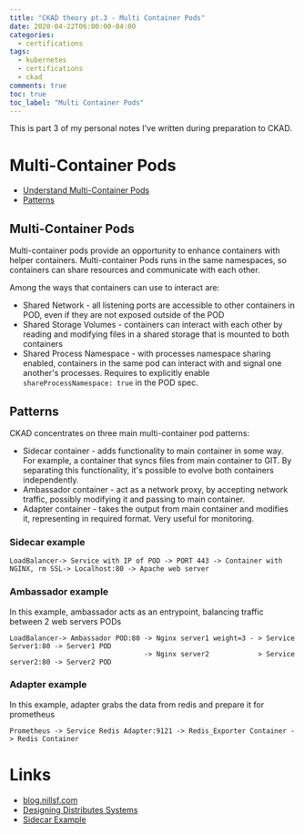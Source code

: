 ```yaml
---
title: "CKAD theory pt.3 - Multi Container Pods"
date: 2020-04-22T06:00:00-04:00
categories:
  - certifications
tags:
  - kubernetes
  - certifications
  - ckad
comments: true
toc: true
toc_label: "Multi Container Pods"
---
```

This is part 3 of my personal notes I've written during preparation to CKAD.

# Multi-Container Pods

* [Understand Multi-Container Pods](#multi-container-pods)
* [Patterns](#patterns)

## Multi-Container Pods

Multi-container pods provide an opportunity to enhance containers with helper containers. Multi-container
Pods runs in the same namespaces, so containers can share resources and communicate with each other.

Among the ways that containers can use to interact are:
- Shared Network - all listening ports are accessible to other containers in POD, even if they are not
  exposed outside of the POD
- Shared Storage Volumes - containers can interact with each other by reading and modifying files in a shared storage
  that is mounted to both containers
- Shared Process Namespace - with processes namespace sharing enabled, containers in the same pod can interact with
  and signal one another's processes. Requires to explicitly enable `shareProcessNamespace: true` in the POD spec.


## Patterns

CKAD concentrates on three main multi-container pod patterns:
- Sidecar container - adds functionality to main container in some way. For example, a container that syncs files
  from main container to GIT. By separating this functionality, it's possible to evolve both containers independently.
- Ambassador container - act as a network proxy, by accepting network traffic, possibly modifying it and passing
  to main container.
- Adapter container - takes the output from main container and modifies it, representing in required format. Very useful
  for monitoring.

### Sidecar example

```text
LoadBalancer-> Service with IP of POD -> PORT 443 -> Container with NGINX, rm SSL-> Localhost:80 -> Apache web server
```

### Ambassador example

In this example, ambassador acts as an entrypoint, balancing traffic between 2 web servers PODs

```text
LoadBalancer-> Ambassador POD:80 -> Nginx server1 weight=3 - > Service Server1:80 -> Server1 POD
                                 -> Nginx server2            > Service server2:80 -> Server2 POD
```
### Adapter example

In this example, adapter grabs the data from redis and prepare it for prometheus

```text
Prometheus -> Service Redis Adapter:9121 -> Redis_Exporter Container -> Redis Container
```



# Links

- [blog.nillsf.com](https://blog.nillsf.com/index.php/2019/07/28/ckad-series-part-4-multi-container-pods/)
- [Designing Distributes Systems](https://azure.microsoft.com/en-us/resources/designing-distributed-systems/)
- [Sidecar Example](https://kubernetes.io/docs/concepts/cluster-administration/logging/#using-a-sidecar-container-with-the-logging-agent)

